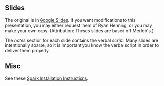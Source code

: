 ## Slides

The original is in [Google Slides](https://docs.google.com/presentation/d/1UJ6VuCts1Po6sQGrAxYoo6f5hlqu-v6qYLdeW_gZp9k/edit?usp=sharing). If you want modifications to this presentation, you may either request them of Ryan Henning, or you may make your own copy. (Attribution: Theses slides are based off Merlob's.)

The *notes* section for each slide contains the verbal *script*. Many slides are intentionally sparse, so it is important you know the verbal script in order to deliver them properly.

## Misc

See these [Spark Installation Instructions](install_instructions.md).

